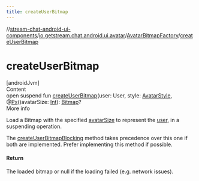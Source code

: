 ```yaml
---
title: createUserBitmap
---
```

//[stream-chat-android-ui-components](../../../index.md)/[io.getstream.chat.android.ui.avatar](../index.md)/[AvatarBitmapFactory](index.md)/[createUserBitmap](createUserBitmap.md)



# createUserBitmap  
[androidJvm]  
Content  
open suspend fun [createUserBitmap](createUserBitmap.md)(user: User, style: [AvatarStyle](../AvatarStyle/index.md), @[Px](https://developer.android.com/reference/kotlin/androidx/annotation/Px.html)()avatarSize: [Int](https://kotlinlang.org/api/latest/jvm/stdlib/kotlin/-int/index.html)): [Bitmap](https://developer.android.com/reference/kotlin/android/graphics/Bitmap.html)?  
More info  


Load a Bitmap with the specified [avatarSize](createUserBitmap.md) to represent the [user](createUserBitmap.md), in a suspending operation.



The [createUserBitmapBlocking](createUserBitmapBlocking.md) method takes precedence over this one if both are implemented. Prefer implementing this method if possible.



#### Return  


The loaded bitmap or null if the loading failed (e.g. network issues).

  



